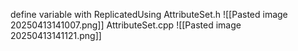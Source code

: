 define variable with ReplicatedUsing
AttributeSet.h
![[Pasted image 20250413141007.png]]
AttributeSet.cpp
![[Pasted image 20250413141121.png]]
